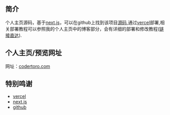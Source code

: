 ## 简介
个人主页源码，基于[next.js](https://nextjs.org/)，可以在github上找到该项目[源码](https://github.com/vercel/next.js/tree/canary/packages/create-next-app),通过[vercel](https://vercel.com/)部署,相关部署教程可以参照我的个人主页中的博客部分，会有详细的部署和修改教程([链接直达](https://)).

## 个人主页/预览网址
网址：[codertoro.com](https://www.codertoro.com/)

## 特别鸣谢
- [vercel](https://vercel.com/)
- [next.js](https://nextjs.org/)
- [github](https://github.com/)
